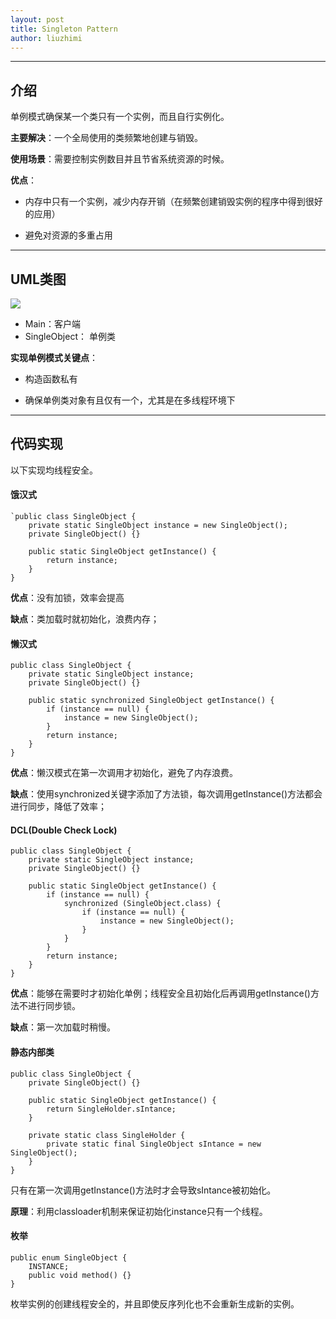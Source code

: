 ```yaml
---
layout: post
title: Singleton Pattern
author: liuzhimi
---
```

-----
## 介绍
单例模式确保某一个类只有一个实例，而且自行实例化。

**主要解决**：一个全局使用的类频繁地创建与销毁。

**使用场景**：需要控制实例数目并且节省系统资源的时候。

**优点**：
 - 内存中只有一个实例，减少内存开销（在频繁创建销毁实例的程序中得到很好的应用）
 
 - 避免对资源的多重占用 
 
---
## UML类图
![](https://upload-images.jianshu.io/upload_images/11099041-61acaed412ed5894.jpg?imageMogr2/auto-orient/strip%7CimageView2/2/w/1240)

- Main：客户端
- SingleObject： 单例类

**实现单例模式关键点**：
- 构造函数私有

- 确保单例类对象有且仅有一个，尤其是在多线程环境下

---
## 代码实现
以下实现均线程安全。
#### 饿汉式
```
`public class SingleObject {
	private static SingleObject instance = new SingleObject();
	private SingleObject() {}
	
	public static SingleObject getInstance() {
		return instance;
	}
}
```
**优点**：没有加锁，效率会提高

**缺点**：类加载时就初始化，浪费内存；
#### 懒汉式
```
public class SingleObject {
	private static SingleObject instance;
	private SingleObject() {}
	
	public static synchronized SingleObject getInstance() {
		if (instance == null) {
			instance = new SingleObject();
		}
		return instance;
	}
}
```
**优点**：懒汉模式在第一次调用才初始化，避免了内存浪费。

**缺点**：使用synchronized关键字添加了方法锁，每次调用getInstance()方法都会进行同步，降低了效率；
#### DCL(Double Check Lock)
```
public class SingleObject {
	private static SingleObject instance;
	private SingleObject() {}
	
	public static SingleObject getInstance() {
		if (instance == null) {
			synchronized (SingleObject.class) {
				if (instance == null) {
					instance = new SingleObject();
				}
			}
		}
		return instance;
	}
}

```
**优点**：能够在需要时才初始化单例；线程安全且初始化后再调用getInstance()方法不进行同步锁。

**缺点**：第一次加载时稍慢。
#### 静态内部类
```
public class SingleObject {
	private SingleObject() {}
	
	public static SingleObject getInstance() {
		return SingleHolder.sIntance;
	}
	
	private static class SingleHolder {
		private static final SingleObject sIntance = new SingleObject();
	}
}
```
只有在第一次调用getInstance()方法时才会导致sIntance被初始化。

**原理**：利用classloader机制来保证初始化instance只有一个线程。
####  枚举
```
public enum SingleObject {
	INSTANCE;
	public void method() {}
}
```
枚举实例的创建线程安全的，并且即使反序列化也不会重新生成新的实例。





